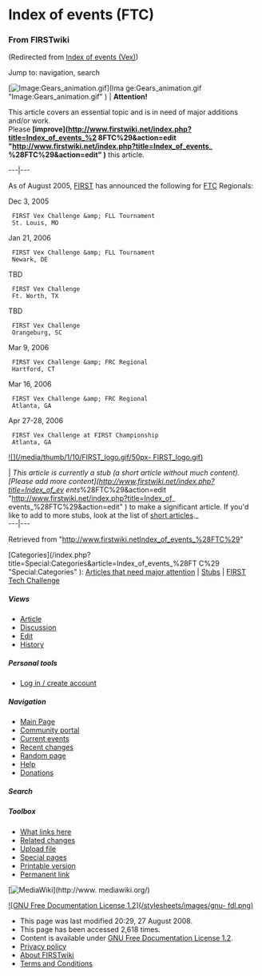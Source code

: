 # Index of events (FTC)

### From FIRSTwiki

(Redirected from [Index of events
(Vex)](/index.php?title=Index_of_events_%28Vex%29&redirect=no "Index of events
\(Vex\)" ))

Jump to: navigation, search

[![Image:Gears_animation.gif](/media/1/14/Gears_animation.gif)](Ima
ge:Gears_animation.gif "Image:Gears_animation.gif" ) |  **Attention!**  

This article covers an essential topic and is in need of major additions
and/or work.  
Please **[improve](http://www.firstwiki.net/index.php?title=Index_of_events_%2
8FTC%29&action=edit "http://www.firstwiki.net/index.php?title=Index_of_events_
%28FTC%29&action=edit" )** this article.  
  
---|---  
  
  
As of August 2005, [FIRST](FIRST "FIRST" ) has announced the
following for [FTC](FTC "FTC" ) Regionals:

Dec 3, 2005

     FIRST Vex Challenge &amp; FLL Tournament 
     St. Louis, MO 
Jan 21, 2006

     FIRST Vex Challenge &amp; FLL Tournament 
     Newark, DE 
TBD

     FIRST Vex Challenge 
     Ft. Worth, TX 
TBD

     FIRST Vex Challenge 
     Orangeburg, SC 
Mar 9, 2006

     FIRST Vex Challenge &amp; FRC Regional 
     Hartford, CT 
Mar 16, 2006

     FIRST Vex Challenge &amp; FRC Regional 
     Atlanta, GA 
Apr 27-28, 2006

     FIRST Vex Challenge at FIRST Championship 
     Atlanta, GA 

[![](/media/thumb/1/10/FIRST_logo.gif/50px-
FIRST_logo.gif)](Image:FIRST_logo.gif "" )

|  _This article is currently a stub (a short article without much content).
[Please add more content](http://www.firstwiki.net/index.php?title=Index_of_ev
ents_%28FTC%29&action=edit "http://www.firstwiki.net/index.php?title=Index_of_
events_%28FTC%29&action=edit" ) to make a significant article. If you'd like
to add to more stubs, look at the list of [short
articles](Special:Shortpages "Special:Shortpages" )._  
---|---  
  
Retrieved from
"<http://www.firstwiki.netIndex_of_events_%28FTC%29>"

[Categories](/index.php?title=Special:Categories&article=Index_of_events_%28FT
C%29 "Special:Categories" ): [Articles that need major
attention](Category:Articles_that_need_major_attention
"Category:Articles that need major attention" ) |
[Stubs](Category:Stubs "Category:Stubs" ) | [FIRST Tech
Challenge](Category:FIRST_Tech_Challenge "Category:FIRST Tech
Challenge" )

##### Views

  * [Article](Index_of_events_%28FTC%29)
  * [Discussion](/index.php?title=Talk:Index_of_events_%28FTC%29&action=edit)
  * [Edit](/index.php?title=Index_of_events_%28FTC%29&action=edit)
  * [History](/index.php?title=Index_of_events_%28FTC%29&action=history)

##### Personal tools

  * [Log in / create account](/index.php?title=Special:Userlogin&returnto=Index_of_events_\(FTC\))

[](Main_Page "Main Page" )

##### Navigation

  * [Main Page](Main_Page)
  * [Community portal](FIRSTwiki:Community_portal)
  * [Current events](Current_events)
  * [Recent changes](Special:Recentchanges)
  * [Random page](Special:Random)
  * [Help](Help:Contents)
  * [Donations](FIRSTwiki:Site_support)

##### Search



##### Toolbox

  * [What links here](Special:Whatlinkshere/Index_of_events_%28FTC%29)
  * [Related changes](Special:Recentchangeslinked/Index_of_events_%28FTC%29)
  * [Upload file](Special:Upload)
  * [Special pages](Special:Specialpages)
  * [Printable version](/index.php?title=Index_of_events_%28FTC%29&printable=yes)
  * [Permanent link](/index.php?title=Index_of_events_%28FTC%29&oldid=68896)

[![MediaWiki](/skins/common/images/poweredby_mediawiki_88x31.png)](http://www.
mediawiki.org/)

[![GNU Free Documentation License 1.2](/stylesheets/images/gnu-
fdl.png)](http://www.gnu.org/copyleft/fdl.html)

  * This page was last modified 20:29, 27 August 2008.
  * This page has been accessed 2,618 times.
  * Content is available under [GNU Free Documentation License 1.2](http://www.gnu.org/copyleft/fdl.html "http://www.gnu.org/copyleft/fdl.html" ).
  * [Privacy policy](FIRSTwiki:Privacy_policy "FIRSTwiki:Privacy policy" )
  * [About FIRSTwiki](FIRSTwiki:About "FIRSTwiki:About" )
  * [Terms and Conditions](FIRSTwiki:Terms_and_conditions "FIRSTwiki:Terms and conditions" )

